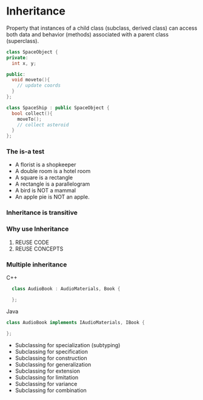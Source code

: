 # **Inheritance**

Property that instances of a child class (subclass, derived class) can access both data and behavior (methods) associated with a parent class (superclass).

```cpp
class SpaceObject {
private:
  int x, y;

public:
  void moveto(){
    // update coords
  }
};

class SpaceShip : public SpaceObject {
  bool collect(){
    moveTo();
    // collect asteroid
  }
};
```

### **The is-a test**

- A florist is a shopkeeper
- A double room is a hotel room
- A square is a rectangle
- A rectangle is a parallelogram
- A bird is NOT a mammal
- An apple pie is NOT an apple.

### **Inheritance is transitive**

### **Why use Inheritance**

1. REUSE CODE
1. REUSE CONCEPTS

### Multiple inheritance

C++
```cpp
  class AudioBook : AudioMaterials, Book {

  };
```

Java
```java
class AudioBook implements IAudioMaterials, IBook {

};
```

- Subclassing for specialization (subtyping)
- Subclassing for specification
- Subclassing for construction
- Subclassing for generalization
- Subclassing for extension
- Subclassing for limitation
- Subclassing for variance
- Subclassing for combination
